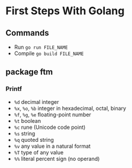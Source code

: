# First Steps With Golang

## Commands

- Run `go run FILE_NAME`
- Compile `go build FILE_NAME`

## package ftm
### Printf
  - `%d`                decimal integer
  - `%x`, `%o`, `%b`    integer in hexadecimal, octal, binary
  - `%f`, `%g`, `%e`    floating-point number
  - `%t`                boolean
  - `%c`                rune (Unicode code point)
  - `%s`                string
  - `%q`                quoted string
  - `%v`                any value in a natural format
  - `%T`                type of any value
  - `%%`                literal percent sign (no operand)
